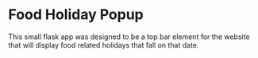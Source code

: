 # Food Holiday Popup
This small flask app was designed to be a top bar element for the website that will display food related holidays that fall on that date. 
